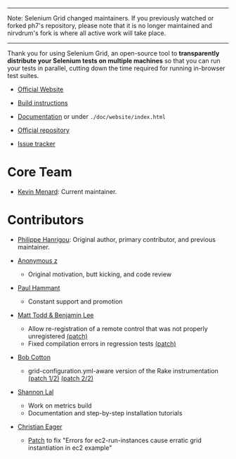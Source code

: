 
  -------

  Note: Selenium Grid changed maintainers.  If you previously watched or forked ph7's repository, please note that it is no longer maintained
  and nirvdrum's fork is where all active work will take place.

  -------

Thank you for using Selenium Grid, an open-source tool to
**transparently distribute your Selenium tests on multiple machines** so
that you can run your tests in parallel, cutting down the time required
for running in-browser test suites.

 * [Official Website](http://selenium-grid.seleniumhq.org)

 * [Build instructions](http://selenium-grid.seleniumhq.org/build_it_from_source.html)

 * [Documentation](http://selenium-grid.seleniumhq.org) or 
   under `./doc/website/index.html`

 * [Official repository](git://github.com/nirvdrum/selenium-grid.git)

 * [Issue tracker](http://code.google.com/p/selenium/issues/list)

Core Team
=========

 * [Kevin Menard](http://nirvdrum.com/): Current maintainer.

Contributors
============

 * [Philippe Hanrigou](http://github.com/ph7/): Original author, primary contributor, and previous maintainer.

 * [Anonymous z](http://www.somethingnimble.com/collaborators/z)
    - Original motivation, butt kicking, and code review

 * [Paul Hammant](http://paulhammant.com)
    - Constant support and promotion

 * [Matt Todd & Benjamin Lee](http://github.com/caspian311)
    - Allow re-registration of a remote control that was not
      properly unregistered [(patch)](http://github.com/caspian311/selenium-grid/commit/ad9069374055040f0ed782fd01dcfa6c949545c0)
    - Fixed compilation errors in regression tests 
      [(patch)](http://github.com/caspian311/selenium-grid/commit/8127815acc9bf8e43da3345c731daef116480de1)
 
 * [Bob Cotton](http://github.com/bcotton/)
    - grid-configuration.yml-aware version of the Rake instrumentation
    [(patch 1/2)](http://github.com/bcotton/selenium-grid/commit/7b2df55891b569d32bc20c942e0335aab2536041)
    [(patch 2/2)](http://github.com/bcotton/selenium-grid/commit/6092daa907a216ad5d6d7ea6d150e90e2e00cf87)

 * [Shannon Lal](http://clearspace.openqa.org/people/shannonlal)
    - Work on metrics build
    - Documentation and step-by-step installation tutorials

 * [Christian Eager](http://perpenduum.com)
    - [Patch](http://github.com/eager/selenium-grid/commit/2c1a5fb4ec7937977e007eca9ac356bb1ed64d16) to fix "Errors for ec2-run-instances cause erratic grid instantiation in ec2 example"
